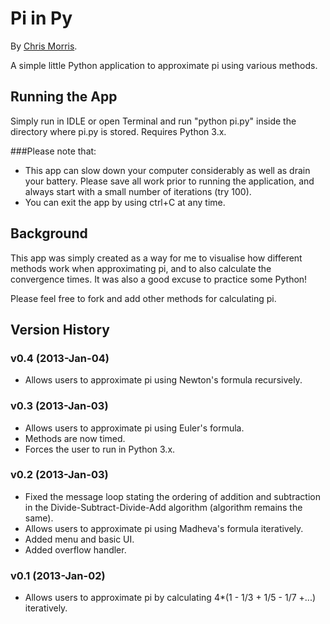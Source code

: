 # Pi in Py

By [Chris Morris](http://chrismorris.org).

A simple little Python application to approximate pi using various methods.

Running the App
---------------
Simply run in IDLE or open Terminal and run "python pi.py" inside the directory where pi.py is stored.
Requires Python 3.x.

###Please note that:
- This app can slow down your computer considerably as well as drain your battery. Please save all work prior to running the application, and always start with a small number of iterations (try 100).
- You can exit the app by using ctrl+C at any time.

Background
----------
This app was simply created as a way for me to visualise how different methods work when approximating pi, and to also calculate the convergence times. It was also a good excuse to practice some Python!

Please feel free to fork and add other methods for calculating pi.

Version History
---------------
### v0.4 (2013-Jan-04)
- Allows users to approximate pi using Newton's formula recursively.

### v0.3 (2013-Jan-03)
- Allows users to approximate pi using Euler's formula.
- Methods are now timed.
- Forces the user to run in Python 3.x.

### v0.2 (2013-Jan-03)
- Fixed the message loop stating the ordering of addition and subtraction in the Divide-Subtract-Divide-Add algorithm (algorithm remains the same).
- Allows users to approximate pi using Madheva's formula iteratively.
- Added menu and basic UI.
- Added overflow handler.

### v0.1 (2013-Jan-02)
- Allows users to approximate pi by calculating 4*(1 - 1/3 + 1/5 - 1/7 +...) iteratively.
